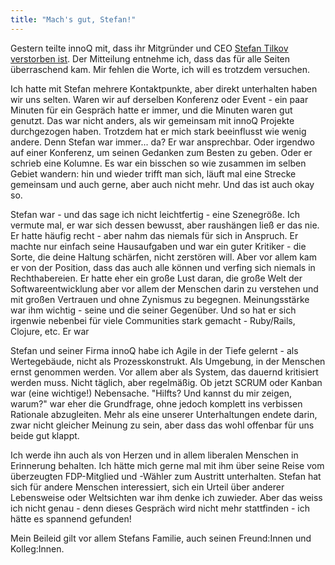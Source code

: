 ```yaml
---
title: "Mach's gut, Stefan!"
---
```


Gestern teilte innoQ mit, dass ihr Mitgründer und CEO [Stefan Tilkov verstorben ist](https://www.innoq.com/de/news/2023/08/stefan-tilkov/). Der Mitteilung entnehme ich, dass das für alle Seiten überraschend kam. Mir fehlen die Worte, ich will es trotzdem versuchen.

Ich hatte mit Stefan mehrere Kontaktpunkte, aber direkt unterhalten haben wir uns selten. Waren wir auf derselben Konferenz oder Event - ein paar Minuten für ein Gespräch hatte er immer, und die Minuten waren gut genutzt. Das war nicht anders, als wir gemeinsam mit innoQ Projekte durchgezogen haben. Trotzdem hat er mich stark beeinflusst wie wenig andere. Denn Stefan war immer... da? Er war ansprechbar. Oder irgendwo auf einer Konferenz, um seinen Gedanken zum Besten zu geben. Oder er schrieb eine Kolumne. Es war ein bisschen so wie zusammen im selben Gebiet wandern: hin und wieder trifft man sich, läuft mal eine Strecke gemeinsam und auch gerne, aber auch nicht mehr. Und das ist auch okay so.

Stefan war - und das sage ich nicht leichtfertig - eine Szenegröße. Ich vermute mal, er war sich dessen bewusst, aber raushängen ließ er das nie. Er hatte häufig recht - aber nahm das niemals für sich in Anspruch. Er machte nur einfach seine Hausaufgaben und war ein guter Kritiker - die Sorte, die deine Haltung schärfen, nicht zerstören will. Aber vor allem kam er von der Position, dass das auch alle können und verfing sich niemals in Rechthabereien. Er hatte eher ein große Lust daran, die große Welt der Softwareentwicklung aber vor allem der Menschen darin zu verstehen und mit großen Vertrauen und ohne Zynismus zu begegnen. Meinungsstärke war ihm wichtig - seine und die seiner Gegenüber. Und so hat er sich irgenwie nebenbei für viele Communities stark gemacht - Ruby/Rails, Clojure, etc. Er war 

Stefan und seiner Firma innoQ habe ich Agile in der Tiefe gelernt - als Wertegebäude, nicht als Prozesskonstrukt. Als Umgebung, in der Menschen ernst genommen werden. Vor allem aber als System, das dauernd kritisiert werden muss. Nicht täglich, aber regelmäßig. Ob jetzt SCRUM oder Kanban war (eine wichtige!) Nebensache. "Hilfts? Und kannst du mir zeigen, warum?" war eher die Grundfrage, ohne jedoch komplett ins verbissen Rationale abzugleiten. Mehr als eine unserer Unterhaltungen endete darin, zwar nicht gleicher Meinung zu sein, aber dass das wohl offenbar für uns beide gut klappt.

Ich werde ihn auch als von Herzen und in allem liberalen Menschen in Erinnerung behalten. Ich hätte mich gerne mal mit ihm über seine Reise vom überzeugten FDP-Mitglied und -Wähler zum Austritt unterhalten. Stefan hat sich für andere Menschen interessiert, sich ein Urteil über anderer Lebensweise oder Weltsichten war ihm denke ich zuwieder. Aber das weiss ich nicht genau - denn dieses Gespräch wird nicht mehr stattfinden - ich hätte es spannend gefunden!

Mein Beileid gilt vor allem Stefans Familie, auch seinen Freund:Innen und Kolleg:Innen.